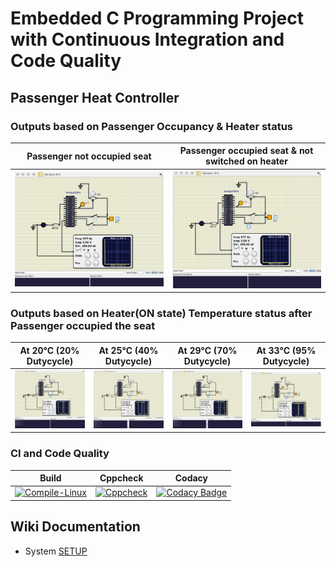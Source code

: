 # Embedded C Programming Project with Continuous Integration and Code Quality

## Passenger Heat Controller

### Outputs based on Passenger Occupancy & Heater status 

|Passenger not occupied seat|Passenger occupied seat & not switched on heater|
|:--:|:--:|
|![1](simulation/1.png)|![2](simulation/2.png)|

### Outputs based on Heater(ON state) Temperature status after Passenger occupied the seat

|At 20°C (20% Dutycycle)|At 25°C (40% Dutycycle)|At 29°C (70% Dutycycle)|At 33°C (95% Dutycycle)|
|:--:|:--:|:--:|:--:|
|![20](simulation/20.png)|![25](simulation/25.png)|![29](simulation/29.png)|![33](simulation/33.png)|

### CI and Code Quality

|Build|Cppcheck|Codacy|
|:--:|:--:|:--:|
|[![Compile-Linux](https://github.com/256231/Emb-C/actions/workflows/Compile.yml/badge.svg)](https://github.com/256231/Emb-C/actions/workflows/Compile.yml)|[![Cppcheck](https://github.com/256231/Emb-C/actions/workflows/CodeQulaity.yml/badge.svg)](https://github.com/256231/Emb-C/actions/workflows/CodeQulaity.yml)|[![Codacy Badge](https://app.codacy.com/project/badge/Grade/643b7ca2b2dc4daba1e700c216bb87d9)](https://www.codacy.com/gh/Bharathgopal/Emb-C/dashboard?utm_source=github.com&amp;utm_medium=referral&amp;utm_content=Bharathgopal/Emb-C&amp;utm_campaign=Badge_Grade)|

## Wiki Documentation
* System [SETUP](https://github.com/Bharathgopal/Emb-C/wiki)
